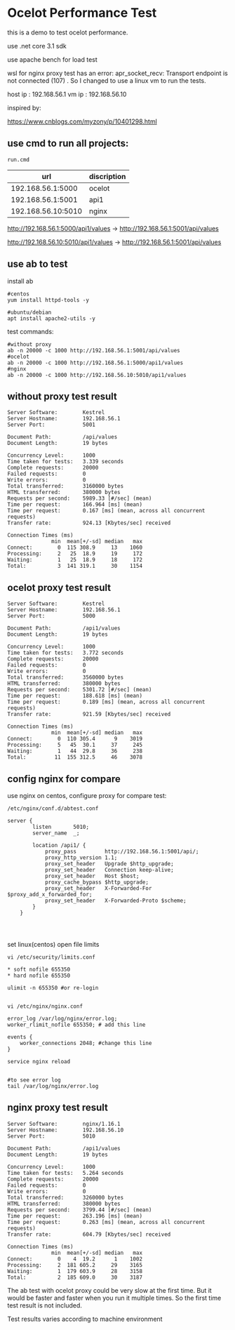# Ocelot Performance Test

this is a demo to test ocelot performance.

use .net core 3.1 sdk

use apache bench for load test 

wsl for nginx proxy test has an error: apr_socket_recv: Transport endpoint is not connected (107) . So I changed to use a linux vm to run the tests.

host ip : 192.168.56.1
vm ip : 192.168.56.10


inspired by:

<https://www.cnblogs.com/myzony/p/10401298.html>

## use cmd to run all projects:

```
run.cmd
```


| url             | discription |
| -------------- | ------ |
| 192.168.56.1:5000 | ocelot |
| 192.168.56.1:5001 | api1 |
| 192.168.56.10:5010 | nginx |


http://192.168.56.1:5000/api1/values -> http://192.168.56.1:5001/api/values

http://192.168.56.10:5010/api1/values -> http://192.168.56.1:5001/api/values

## use ab to test

install ab

```
#centos
yum install httpd-tools -y

#ubuntu/debian
apt install apache2-utils -y
```

test commands:

```
#without proxy
ab -n 20000 -c 1000 http://192.168.56.1:5001/api/values
#ocelot
ab -n 20000 -c 1000 http://192.168.56.1:5000/api1/values
#nginx
ab -n 20000 -c 1000 http://192.168.56.10:5010/api1/values
```


## without proxy test result

```
Server Software:        Kestrel
Server Hostname:        192.168.56.1
Server Port:            5001

Document Path:          /api/values
Document Length:        19 bytes

Concurrency Level:      1000
Time taken for tests:   3.339 seconds
Complete requests:      20000
Failed requests:        0
Write errors:           0
Total transferred:      3160000 bytes
HTML transferred:       380000 bytes
Requests per second:    5989.33 [#/sec] (mean)
Time per request:       166.964 [ms] (mean)
Time per request:       0.167 [ms] (mean, across all concurrent requests)
Transfer rate:          924.13 [Kbytes/sec] received

Connection Times (ms)
              min  mean[+/-sd] median   max
Connect:        0  115 308.9     13    1060
Processing:     2   25  18.9     19     172
Waiting:        1   25  18.9     18     172
Total:          3  141 319.1     30    1154
```

## ocelot proxy test result
```
Server Software:        Kestrel
Server Hostname:        192.168.56.1
Server Port:            5000

Document Path:          /api1/values
Document Length:        19 bytes

Concurrency Level:      1000
Time taken for tests:   3.772 seconds
Complete requests:      20000
Failed requests:        0
Write errors:           0
Total transferred:      3560000 bytes
HTML transferred:       380000 bytes
Requests per second:    5301.72 [#/sec] (mean)
Time per request:       188.618 [ms] (mean)
Time per request:       0.189 [ms] (mean, across all concurrent requests)
Transfer rate:          921.59 [Kbytes/sec] received

Connection Times (ms)
              min  mean[+/-sd] median   max
Connect:        0  110 305.4      9    3019
Processing:     5   45  30.1     37     245
Waiting:        1   44  29.8     36     238
Total:         11  155 312.5     46    3078
```

## config nginx for compare

use nginx on centos, configure proxy for compare test:

```
/etc/nginx/conf.d/abtest.conf

server {
        listen       5010;
        server_name  _;

        location /api1/ {
            proxy_pass         http://192.168.56.1:5001/api/;
            proxy_http_version 1.1;
            proxy_set_header   Upgrade $http_upgrade;
            proxy_set_header   Connection keep-alive;
            proxy_set_header   Host $host;
            proxy_cache_bypass $http_upgrade;
            proxy_set_header   X-Forwarded-For $proxy_add_x_forwarded_for;
            proxy_set_header   X-Forwarded-Proto $scheme;
        }
    }
	

	
```


set linux(centos) open file limits


```
vi /etc/security/limits.conf

* soft nofile 655350
* hard nofile 655350

ulimit -n 655350 #or re-login


vi /etc/nginx/nginx.conf

error_log /var/log/nginx/error.log;
worker_rlimit_nofile 655350; # add this line

events {
    worker_connections 2048; #change this line
}

service nginx reload


#to see error log
tail /var/log/nginx/error.log
```

## nginx proxy test result


```
Server Software:        nginx/1.16.1
Server Hostname:        192.168.56.10
Server Port:            5010

Document Path:          /api1/values
Document Length:        19 bytes

Concurrency Level:      1000
Time taken for tests:   5.264 seconds
Complete requests:      20000
Failed requests:        0
Write errors:           0
Total transferred:      3260000 bytes
HTML transferred:       380000 bytes
Requests per second:    3799.44 [#/sec] (mean)
Time per request:       263.196 [ms] (mean)
Time per request:       0.263 [ms] (mean, across all concurrent requests)
Transfer rate:          604.79 [Kbytes/sec] received

Connection Times (ms)
              min  mean[+/-sd] median   max
Connect:        0    4  19.2      1    1002
Processing:     2  181 605.2     29    3165
Waiting:        1  179 603.9     28    3158
Total:          2  185 609.0     30    3187
```


The ab test with ocelot proxy could be very slow at the first time. But it would be faster and faster when you run it multiple times. So the first time test result is not included.

Test results varies according to machine environment

